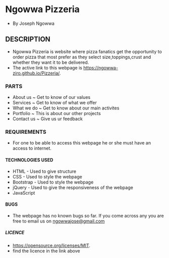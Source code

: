 # Ngowwa Pizzeria
* By Joseph Ngowwa
## DESCRIPTION
* Ngowwa Pizzeria is website where pizza fanatics get the opportunity to order pizza that most prefer as they select size,toppings,crust and whether they want it to be delivered.
* The active link to this webpage is https://ngowwa-ziro.github.io/Pizzeria/. 
### PARTS
  * About us ~ Get to know of our values
  * Services ~ Get to know of what we offer
  * What we do ~ Get to know about our main activites
  * Portfolio ~ This is about our other projects
  * Contact us ~ Give us ur feedback
### REQUIREMENTS
* For one to be able to access this webpage he or she must have an access to internet.
#### TECHNOLOGIES USED
 * HTML - Used to give structure
 * CSS - Used to style the webpage
 * Bootstrap - Used to style the webpage
 * jQuery - Used to give the responsiveness of the webpage
 * JavaScript
#### BUGS
* The webpage has no known bugs so far. If you come across any you are free to email us on ngowwajose@gmail.com
##### LICENCE
* https://opensource.org/licenses/MIT.
* find the licence in the link above
